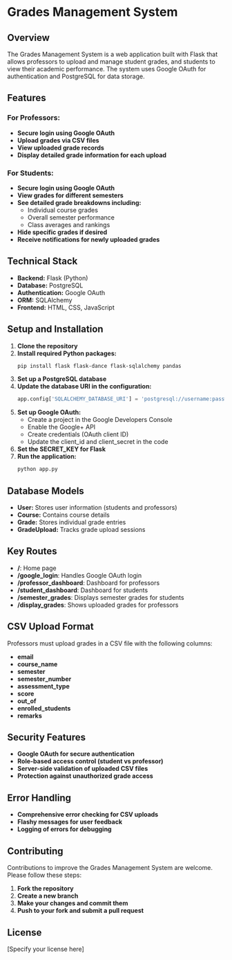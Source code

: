 # Grades Management System

## Overview

The Grades Management System is a web application built with Flask that allows professors to upload and manage student grades, and students to view their academic performance. The system uses Google OAuth for authentication and PostgreSQL for data storage.

## Features

### For Professors:

- **Secure login using Google OAuth**
- **Upload grades via CSV files**
- **View uploaded grade records**
- **Display detailed grade information for each upload**

### For Students:

- **Secure login using Google OAuth**
- **View grades for different semesters**
- **See detailed grade breakdowns including:**
    - Individual course grades
    - Overall semester performance
    - Class averages and rankings
- **Hide specific grades if desired**
- **Receive notifications for newly uploaded grades**

## Technical Stack

- **Backend:** Flask (Python)
- **Database:** PostgreSQL
- **Authentication:** Google OAuth
- **ORM:** SQLAlchemy
- **Frontend:** HTML, CSS, JavaScript

## Setup and Installation

1. **Clone the repository**
2. **Install required Python packages:**
    ```bash
    pip install flask flask-dance flask-sqlalchemy pandas
    ```
3. **Set up a PostgreSQL database**
4. **Update the database URI in the configuration:**
    ```python
    app.config['SQLALCHEMY_DATABASE_URI'] = 'postgresql://username:password@localhost/dbname'
    ```
5. **Set up Google OAuth:**
    - Create a project in the Google Developers Console
    - Enable the Google+ API
    - Create credentials (OAuth client ID)
    - Update the client_id and client_secret in the code
6. **Set the SECRET_KEY for Flask**
7. **Run the application:**
    ```bash
    python app.py
    ```

## Database Models

- **User:** Stores user information (students and professors)
- **Course:** Contains course details
- **Grade:** Stores individual grade entries
- **GradeUpload:** Tracks grade upload sessions

## Key Routes

- **/**: Home page
- **/google_login**: Handles Google OAuth login
- **/professor_dashboard**: Dashboard for professors
- **/student_dashboard**: Dashboard for students
- **/semester_grades**: Displays semester grades for students
- **/display_grades**: Shows uploaded grades for professors

## CSV Upload Format

Professors must upload grades in a CSV file with the following columns:

- **email**
- **course_name**
- **semester**
- **semester_number**
- **assessment_type**
- **score**
- **out_of**
- **enrolled_students**
- **remarks**

## Security Features

- **Google OAuth for secure authentication**
- **Role-based access control (student vs professor)**
- **Server-side validation of uploaded CSV files**
- **Protection against unauthorized grade access**

## Error Handling

- **Comprehensive error checking for CSV uploads**
- **Flashy messages for user feedback**
- **Logging of errors for debugging**


## Contributing

Contributions to improve the Grades Management System are welcome. Please follow these steps:

1. **Fork the repository**
2. **Create a new branch**
3. **Make your changes and commit them**
4. **Push to your fork and submit a pull request**

## License

[Specify your license here]
